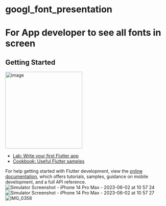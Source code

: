 # googl_font_presentation

# For App developer to see all fonts in screen

## Getting Started
<img width="241" alt="image" src="https://github.com/johnhcolani/GoogleFontPresenter/assets/91166301/45c7005e-83a4-4ecc-9c16-01dc042cebd4">


- [Lab: Write your first Flutter app](https://docs.flutter.dev/get-started/codelab)
- [Cookbook: Useful Flutter samples](https://docs.flutter.dev/cookbook)

For help getting started with Flutter development, view the
[online documentation](https://docs.flutter.dev/), which offers tutorials,
samples, guidance on mobile development, and a full API reference.
![Simulator Screenshot - iPhone 14 Pro Max - 2023-06-02 at 10 57 24](https://github.com/johnhcolani/GoogleFontPresenter/assets/91166301/45c7005e-83a4-4ecc-9c16-01dc042cebd4)
![Simulator Screenshot - iPhone 14 Pro Max - 2023-06-02 at 10 57 27](https://github.com/johnhcolani/GoogleFontPresenter/assets/91166301/032a1fbf-ac66-40f4-914a-d31ea95b1453)
![IMG_0358](https://github.com/johnhcolani/GoogleFontPresenter/assets/91166301/0a36fcf5-dbe6-43eb-ae98-11108239f2c4)
